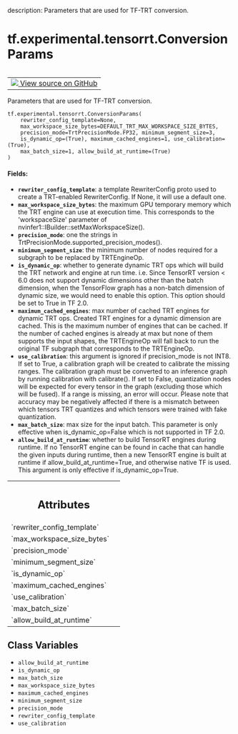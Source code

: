 description: Parameters that are used for TF-TRT conversion.

<div itemscope itemtype="http://developers.google.com/ReferenceObject">
<meta itemprop="name" content="tf.experimental.tensorrt.ConversionParams" />
<meta itemprop="path" content="Stable" />
<meta itemprop="property" content="__new__"/>
<meta itemprop="property" content="allow_build_at_runtime"/>
<meta itemprop="property" content="is_dynamic_op"/>
<meta itemprop="property" content="max_batch_size"/>
<meta itemprop="property" content="max_workspace_size_bytes"/>
<meta itemprop="property" content="maximum_cached_engines"/>
<meta itemprop="property" content="minimum_segment_size"/>
<meta itemprop="property" content="precision_mode"/>
<meta itemprop="property" content="rewriter_config_template"/>
<meta itemprop="property" content="use_calibration"/>
</div>

# tf.experimental.tensorrt.ConversionParams

<!-- Insert buttons and diff -->

<table class="tfo-notebook-buttons tfo-api nocontent" align="left">
<td>
  <a target="_blank" href="https://github.com/tensorflow/tensorflow/blob/r2.3/tensorflow/python/compiler/tensorrt/trt_convert.py#L117-L180">
    <img src="https://www.tensorflow.org/images/GitHub-Mark-32px.png" />
    View source on GitHub
  </a>
</td>
</table>



Parameters that are used for TF-TRT conversion.

<pre class="devsite-click-to-copy prettyprint lang-py tfo-signature-link">
<code>tf.experimental.tensorrt.ConversionParams(
    rewriter_config_template=None,
    max_workspace_size_bytes=DEFAULT_TRT_MAX_WORKSPACE_SIZE_BYTES,
    precision_mode=TrtPrecisionMode.FP32, minimum_segment_size=3,
    is_dynamic_op=(True), maximum_cached_engines=1, use_calibration=(True),
    max_batch_size=1, allow_build_at_runtime=(True)
)
</code></pre>



<!-- Placeholder for "Used in" -->


#### Fields:


* <b>`rewriter_config_template`</b>: a template RewriterConfig proto used to create a
  TRT-enabled RewriterConfig. If None, it will use a default one.
* <b>`max_workspace_size_bytes`</b>: the maximum GPU temporary memory which the TRT
  engine can use at execution time. This corresponds to the
  'workspaceSize' parameter of nvinfer1::IBuilder::setMaxWorkspaceSize().
* <b>`precision_mode`</b>: one the strings in
  TrtPrecisionMode.supported_precision_modes().
* <b>`minimum_segment_size`</b>: the minimum number of nodes required for a subgraph
  to be replaced by TRTEngineOp.
* <b>`is_dynamic_op`</b>: whether to generate dynamic TRT ops which will build the
  TRT network and engine at run time. i.e. Since TensorRT version < 6.0
  does not support dynamic dimensions other than the batch dimension, when
  the TensorFlow graph has a non-batch dimension of dynamic size, we would
  need to enable this option. This option should be set to True in TF 2.0.
* <b>`maximum_cached_engines`</b>: max number of cached TRT engines for dynamic TRT
  ops. Created TRT engines for a dynamic dimension are cached. This is the
  maximum number of engines that can be cached. If the number of cached
  engines is already at max but none of them supports the input shapes,
  the TRTEngineOp will fall back to run the original TF subgraph that
  corresponds to the TRTEngineOp.
* <b>`use_calibration`</b>: this argument is ignored if precision_mode is not INT8.
  If set to True, a calibration graph will be created to calibrate the
  missing ranges. The calibration graph must be converted to an inference
  graph by running calibration with calibrate(). If set to False,
  quantization nodes will be expected for every tensor in the graph
  (excluding those which will be fused). If a range is missing, an error
  will occur. Please note that accuracy may be negatively affected if
  there is a mismatch between which tensors TRT quantizes and which
  tensors were trained with fake quantization.
* <b>`max_batch_size`</b>: max size for the input batch. This parameter is only
  effective when is_dynamic_op=False which is not supported in TF 2.0.
* <b>`allow_build_at_runtime`</b>: whether to build TensorRT engines during runtime.
  If no TensorRT engine can be found in cache that can handle the given
  inputs during runtime, then a new TensorRT engine is built at runtime if
  allow_build_at_runtime=True, and otherwise native TF is used. This
  argument is only effective if is_dynamic_op=True.




<!-- Tabular view -->
 <table class="responsive fixed orange">
<colgroup><col width="214px"><col></colgroup>
<tr><th colspan="2"><h2 class="add-link">Attributes</h2></th></tr>

<tr>
<td>
`rewriter_config_template`
</td>
<td>

</td>
</tr><tr>
<td>
`max_workspace_size_bytes`
</td>
<td>

</td>
</tr><tr>
<td>
`precision_mode`
</td>
<td>

</td>
</tr><tr>
<td>
`minimum_segment_size`
</td>
<td>

</td>
</tr><tr>
<td>
`is_dynamic_op`
</td>
<td>

</td>
</tr><tr>
<td>
`maximum_cached_engines`
</td>
<td>

</td>
</tr><tr>
<td>
`use_calibration`
</td>
<td>

</td>
</tr><tr>
<td>
`max_batch_size`
</td>
<td>

</td>
</tr><tr>
<td>
`allow_build_at_runtime`
</td>
<td>

</td>
</tr>
</table>



## Class Variables

* `allow_build_at_runtime` <a id="allow_build_at_runtime"></a>
* `is_dynamic_op` <a id="is_dynamic_op"></a>
* `max_batch_size` <a id="max_batch_size"></a>
* `max_workspace_size_bytes` <a id="max_workspace_size_bytes"></a>
* `maximum_cached_engines` <a id="maximum_cached_engines"></a>
* `minimum_segment_size` <a id="minimum_segment_size"></a>
* `precision_mode` <a id="precision_mode"></a>
* `rewriter_config_template` <a id="rewriter_config_template"></a>
* `use_calibration` <a id="use_calibration"></a>
